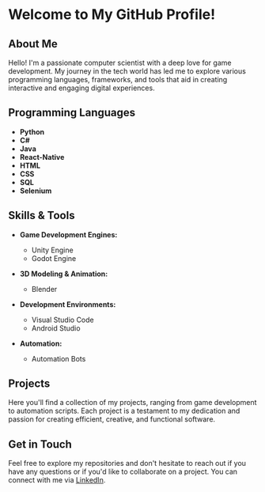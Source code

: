 # Welcome to My GitHub Profile!

## About Me

Hello! I'm a passionate computer scientist with a deep love for game development. My journey in the tech world has led me to explore various programming languages, frameworks, and tools that aid in creating interactive and engaging digital experiences.

## Programming Languages

- **Python**
- **C#**
- **Java**
- **React-Native**
- **HTML**
- **CSS**
- **SQL**
- **Selenium**

## Skills & Tools

- **Game Development Engines:**
  - Unity Engine
  - Godot Engine

- **3D Modeling & Animation:**
  - Blender

- **Development Environments:**
  - Visual Studio Code
  - Android Studio

- **Automation:**
  - Automation Bots

## Projects

Here you'll find a collection of my projects, ranging from game development to automation scripts. Each project is a testament to my dedication and passion for creating efficient, creative, and functional software.

## Get in Touch

Feel free to explore my repositories and don't hesitate to reach out if you have any questions or if you'd like to collaborate on a project. You can connect with me via [LinkedIn](https://www.linkedin.com/in/annas-farrukh-995764316/).

